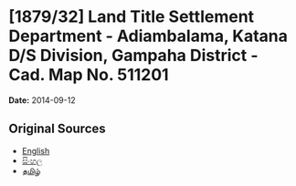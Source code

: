 # [1879/32] Land Title Settlement Department - Adiambalama, Katana D/S Division, Gampaha District - Cad. Map No. 511201

**Date:** 2014-09-12

## Original Sources

- [English](https://documents.gov.lk/view/extra-gazettes/2014/9/1879-32_E.pdf)
- [සිංහල](https://documents.gov.lk/view/extra-gazettes/2014/9/1879-32_S.pdf)
- [தமிழ்](https://documents.gov.lk/view/extra-gazettes/2014/9/1879-32_T.pdf)
